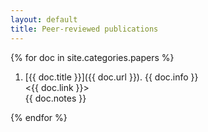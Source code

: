 ```yaml
---
layout: default
title: Peer-reviewed publications
---
```


{% for doc in site.categories.papers %}
1. [{{ doc.title }}]({{ doc.url }}). {{ doc.info }}  
   <{{ doc.link }}>  
   {{ doc.notes }}

{% endfor %}

